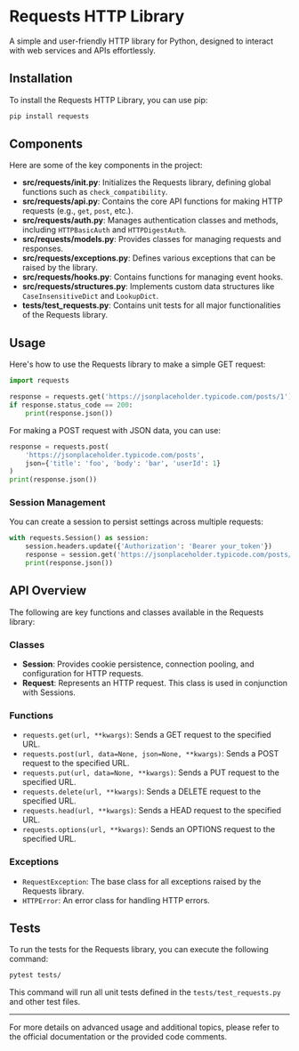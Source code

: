 # Requests HTTP Library
A simple and user-friendly HTTP library for Python, designed to interact with web services and APIs effortlessly.

## Installation
To install the Requests HTTP Library, you can use pip:

```bash
pip install requests
```

## Components
Here are some of the key components in the project:

- **src/requests/__init__.py**: Initializes the Requests library, defining global functions such as `check_compatibility`.
- **src/requests/api.py**: Contains the core API functions for making HTTP requests (e.g., `get`, `post`, etc.).
- **src/requests/auth.py**: Manages authentication classes and methods, including `HTTPBasicAuth` and `HTTPDigestAuth`.
- **src/requests/models.py**: Provides classes for managing requests and responses.
- **src/requests/exceptions.py**: Defines various exceptions that can be raised by the library.
- **src/requests/hooks.py**: Contains functions for managing event hooks.
- **src/requests/structures.py**: Implements custom data structures like `CaseInsensitiveDict` and `LookupDict`.
- **tests/test_requests.py**: Contains unit tests for all major functionalities of the Requests library.

## Usage
Here's how to use the Requests library to make a simple GET request:

```python
import requests

response = requests.get('https://jsonplaceholder.typicode.com/posts/1')
if response.status_code == 200:
    print(response.json())
```

For making a POST request with JSON data, you can use:

```python
response = requests.post(
    'https://jsonplaceholder.typicode.com/posts',
    json={'title': 'foo', 'body': 'bar', 'userId': 1}
)
print(response.json())
```

### Session Management
You can create a session to persist settings across multiple requests:

```python
with requests.Session() as session:
    session.headers.update({'Authorization': 'Bearer your_token'})
    response = session.get('https://jsonplaceholder.typicode.com/posts/')
    print(response.json())
```

## API Overview
The following are key functions and classes available in the Requests library:

### Classes
- **Session**: Provides cookie persistence, connection pooling, and configuration for HTTP requests.
- **Request**: Represents an HTTP request. This class is used in conjunction with Sessions.

### Functions
- `requests.get(url, **kwargs)`: Sends a GET request to the specified URL.
- `requests.post(url, data=None, json=None, **kwargs)`: Sends a POST request to the specified URL.
- `requests.put(url, data=None, **kwargs)`: Sends a PUT request to the specified URL.
- `requests.delete(url, **kwargs)`: Sends a DELETE request to the specified URL.
- `requests.head(url, **kwargs)`: Sends a HEAD request to the specified URL.
- `requests.options(url, **kwargs)`: Sends an OPTIONS request to the specified URL.

### Exceptions
- `RequestException`: The base class for all exceptions raised by the Requests library.
- `HTTPError`: An error class for handling HTTP errors.

## Tests
To run the tests for the Requests library, you can execute the following command:

```bash
pytest tests/
```

This command will run all unit tests defined in the `tests/test_requests.py` and other test files.

---

For more details on advanced usage and additional topics, please refer to the official documentation or the provided code comments.